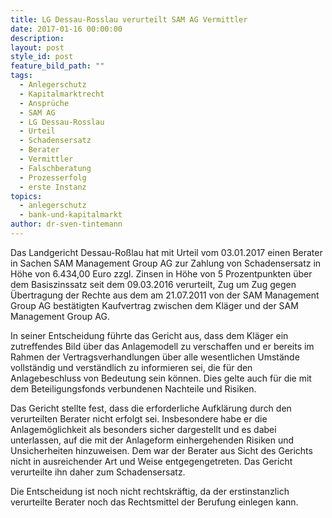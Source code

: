 ```yaml
---
title: LG Dessau-Rosslau verurteilt SAM AG Vermittler
date: 2017-01-16 00:00:00
description:
layout: post
style_id: post
feature_bild_path: ""
tags:
  - Anlegerschutz
  - Kapitalmarktrecht
  - Ansprüche
  - SAM AG
  - LG Dessau-Rosslau
  - Urteil
  - Schadensersatz
  - Berater
  - Vermittler
  - Falschberatung
  - Prozesserfolg
  - erste Instanz
topics:
  - anlegerschutz
  - bank-und-kapitalmarkt
author: dr-sven-tintemann
---
```



Das Landgericht Dessau-Roßlau hat mit Urteil vom 03.01.2017 einen Berater in Sachen SAM Management Group AG zur Zahlung von Schadensersatz in Höhe von 6.434,00 Euro zzgl. Zinsen in Höhe von 5 Prozentpunkten über dem Basiszinssatz seit dem 09.03.2016 verurteilt, Zug um Zug gegen Übertragung der Rechte aus dem am 21.07.2011 von der SAM Management Group AG bestätigten Kaufvertrag zwischen dem Kläger und der SAM Management Group AG.

In seiner Entscheidung führte das Gericht aus, dass dem Kläger ein zutreffendes Bild über das Anlagemodell zu verschaffen und er bereits im Rahmen der Vertragsverhandlungen über alle wesentlichen Umstände vollständig und verständlich zu informieren sei, die für den Anlagebeschluss von Bedeutung sein können. Dies gelte auch für die mit dem Beteiligungsfonds verbundenen Nachteile und Risiken.

Das Gericht stellte fest, dass die erforderliche Aufklärung durch den verurteilten Berater nicht erfolgt sei. Insbesondere habe er die Anlagemöglichkeit als besonders sicher dargestellt und es dabei unterlassen, auf die mit der Anlageform einhergehenden Risiken und Unsicherheiten hinzuweisen. Dem war der Berater aus Sicht des Gerichts nicht in ausreichender Art und Weise entgegengetreten. Das Gericht verurteilte ihn daher zum Schadensersatz.

Die Entscheidung ist noch nicht rechtskräftig, da der erstinstanzlich verurteilte Berater noch das Rechtsmittel der Berufung einlegen kann.